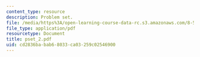 ```yaml
---
content_type: resource
description: Problem set.
file: /media/https%3A/open-learning-course-data-rc.s3.amazonaws.com/8-511-theory-of-solids-i-fall-2004/cd2836babab68033ca03259c02546900_pset_2.pdf
file_type: application/pdf
resourcetype: Document
title: pset_2.pdf
uid: cd2836ba-bab6-8033-ca03-259c02546900
---
```

